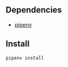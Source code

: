## Dependencies

-   [pipenv](https://formulae.brew.sh/formula/pipenv#default)

## Install

```bash
pipenv install
```

<!-- Pytorch is installed automatically, and will work fine for all CPU based usages. However, to configure this package for GPU usage, you must install your required pytorch version via:

```bash
$ pipenv run pip install torch==1.8.1+cu102 ...
``` -->
